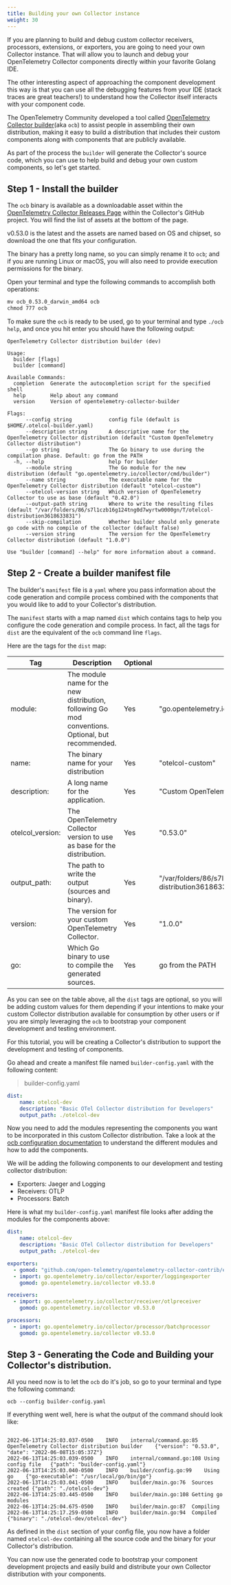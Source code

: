 ```yaml
---
title: Building your own Collector instance
weight: 30
---
```


If you are planning to build and debug custom collector receivers, processors, extensions, or exporters, you are going to need your own Collector instance. That will allow you to launch and debug your OpenTelemetry Collector components directly within your favorite Golang IDE.

The other interesting aspect of approaching the component development this way is that you can use all the debugging features from your IDE (stack traces are great teachers!) to understand how the Collector itself interacts with your component code.

The OpenTelemetry Community developed a tool called [OpenTelemetry Collector builder](https://github.com/open-telemetry/opentelemetry-collector/tree/main/cmd/builder)(aka `ocb`) to assist people in assembling their own distribution, making it easy to build a distribution that includes their custom components along with components that are publicly available.

As part of the process the `builder` will generate the Collector's source code, which you can use to help build and debug your own custom components, so let's get started.

## Step 1 - Install the builder

The `ocb` binary is available as a downloadable asset within the [OpenTelemetry Collector Releases Page](https://github.com/open-telemetry/opentelemetry-collector/releases) within the Collector's GitHub project. You will find the list of assets at the bottom of the page.

v0.53.0 is the latest and the assets are named based on OS and chipset, so download the one that fits your configuration.

The binary has a pretty long name, so you can simply rename it to `ocb`; and if you are running Linux or macOS, you will also need to provide execution permissions for the binary.

Open your terminal and type the following commands to accomplish both operations:

```cmd
mv ocb_0.53.0_darwin_amd64 ocb
chmod 777 ocb
```

To make sure the `ocb` is ready to be used, go to your terminal and type `./ocb help`, and once you hit enter you should have the following output:

```
OpenTelemetry Collector distribution builder (dev)

Usage:
  builder [flags]
  builder [command]

Available Commands:
  completion  Generate the autocompletion script for the specified shell
  help        Help about any command
  version     Version of opentelemetry-collector-builder

Flags:
      --config string            config file (default is $HOME/.otelcol-builder.yaml)
      --description string       A descriptive name for the OpenTelemetry Collector distribution (default "Custom OpenTelemetry Collector distribution")
      --go string                The Go binary to use during the compilation phase. Default: go from the PATH
  -h, --help                     help for builder
      --module string            The Go module for the new distribution (default "go.opentelemetry.io/collector/cmd/builder")
      --name string              The executable name for the OpenTelemetry Collector distribution (default "otelcol-custom")
      --otelcol-version string   Which version of OpenTelemetry Collector to use as base (default "0.42.0")
      --output-path string       Where to write the resulting files (default "/var/folders/86/s7l1czb16g124tng0d7wyrtw0000gn/T/otelcol-distribution3618633831")
      --skip-compilation         Whether builder should only generate go code with no compile of the collector (default false)
      --version string           The version for the OpenTelemetry Collector distribution (default "1.0.0")

Use "builder [command] --help" for more information about a command.
```


## Step 2 - Create a builder manifest file


The builder's `manifest` file is a `yaml` where you pass information about the code generation and compile process combined with the components that you would like to add to your Collector's distribution.

The `manifest` starts with a map named `dist` which contains tags to help you configure the code generation and compile process. In fact, all the tags for `dist` are the equivalent of the `ocb` command line `flags`.

Here are the tags for the `dist` map:

| Tag              | Description | Optional | Default Value|
|------------------|-------------|----------|--------------|
| module:          | The module name for the new distribution, following Go mod conventions. Optional, but recommended.| Yes | "go.opentelemetry.io/collector/cmd/builder" |
| name:            | The binary name for your distribution | Yes | "otelcol-custom" |
| description:     | A long name for the application. | Yes | "Custom OpenTelemetry Collector distribution" |
| otelcol_version: | The OpenTelemetry Collector version to use as base for the distribution. | Yes | "0.53.0" |
| output_path:     | The path to write the output (sources and binary). | Yes | "/var/folders/86/s7l1czb16g124tng0d7wyrtw0000gn/T/otelcol-distribution3618633831" |
| version:         | The version for your custom OpenTelemetry Collector. | Yes | "1.0.0" |
| go:              | Which Go binary to use to compile the generated sources. | Yes | go from the PATH |


As you can see on the table above, all the `dist` tags are optional, so you will be adding custom values for them depending if your intentions to make your custom Collector distribution available for consumption by other users or if you are simply leveraging the `ocb` to bootstrap your component development and testing environment.

For this tutorial, you will be creating a Collector's distribution to support the development and testing of components.

Go ahead and create a manifest file named `builder-config.yaml` with the following content:

> builder-config.yaml
```yaml
dist:
    name: otelcol-dev
    description: "Basic OTel Collector distribution for Developers"
    output_path: ./otelcol-dev
```

Now you need to add the modules representing the components you want to be incorporated in this custom Collector distribution. Take a look at the [ocb configuration documentation](https://github.com/open-telemetry/opentelemetry-collector/tree/main/cmd/builder#configuration) to understand the different modules and how to add the components.

We will be adding the following components to our development and testing collector distribution:

- Exporters: Jaeger and Logging
- Receivers: OTLP
- Processors: Batch

Here is what my `builder-config.yaml` manifest file looks after adding the modules for the components above:

```yaml
dist:
    name: otelcol-dev
    description: "Basic OTel Collector distribution for Developers"
    output_path: ./otelcol-dev

exporters:
  - gomod: "github.com/open-telemetry/opentelemetry-collector-contrib/exporter/jaegerexporter v0.53.0"
  - import: go.opentelemetry.io/collector/exporter/loggingexporter
    gomod: go.opentelemetry.io/collector v0.53.0

receivers:
  - import: go.opentelemetry.io/collector/receiver/otlpreceiver
    gomod: go.opentelemetry.io/collector v0.53.0

processors:
  - import: go.opentelemetry.io/collector/processor/batchprocessor
    gomod: go.opentelemetry.io/collector v0.53.0
```


## Step 3 - Generating the Code and Building your Collector's distribution.

All you need now is to let the `ocb` do it's job, so go to your terminal and type the following command:

```
ocb --config builder-config.yaml
```

If everything went well, here is what the output of the command should look like:

```

2022-06-13T14:25:03.037-0500	INFO	internal/command.go:85	OpenTelemetry Collector distribution builder	{"version": "0.53.0", "date": "2022-06-08T15:05:37Z"}
2022-06-13T14:25:03.039-0500	INFO	internal/command.go:108	Using config file	{"path": "builder-config.yaml"}
2022-06-13T14:25:03.040-0500	INFO	builder/config.go:99	Using go	{"go-executable": "/usr/local/go/bin/go"}
2022-06-13T14:25:03.041-0500	INFO	builder/main.go:76	Sources created	{"path": "./otelcol-dev"}
2022-06-13T14:25:03.445-0500	INFO	builder/main.go:108	Getting go modules
2022-06-13T14:25:04.675-0500	INFO	builder/main.go:87	Compiling
2022-06-13T14:25:17.259-0500	INFO	builder/main.go:94	Compiled	{"binary": "./otelcol-dev/otelcol-dev"}

```

As defined in the `dist` section of your config file, you now have a folder named `otelcol-dev` containing all the source code and the binary for your Collector's distribution.

You can now use the generated code to bootstrap your component development projects and easily build and distribute your own Collector distribution with your components.

